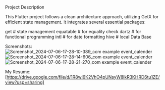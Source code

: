 Project Description

This Flutter project follows a clean architecture approach, utilizing GetX for efficient state management.
It integrates several essential packages:

get # state management 
equatable # for equality check 
dartz # for functional programming 
intl # for date formatting 
hive # local Data Base

Screenshots:
![Screenshot_2024-07-06-17-28-10-389_com example event_calender](https://github.com/rabeeh-ct/event_calender/assets/64143730/d24785f2-9631-441e-86a3-e0b0fc017877)
![Screenshot_2024-07-06-17-28-14-606_com example event_calender](https://github.com/rabeeh-ct/event_calender/assets/64143730/099dd742-52ca-4ed0-adb9-85eeaef5d1cb)
![Screenshot_2024-07-06-17-28-21-270_com example event_calender](https://github.com/rabeeh-ct/event_calender/assets/64143730/5f95699a-9c62-4391-8e1d-410edde1f428)


My Resume: [https://drive.google.com/file/d/1R8wl6K2VhO4pUNsyW8lkR3KHRD6tu1ZE/view?usp=sharing]
